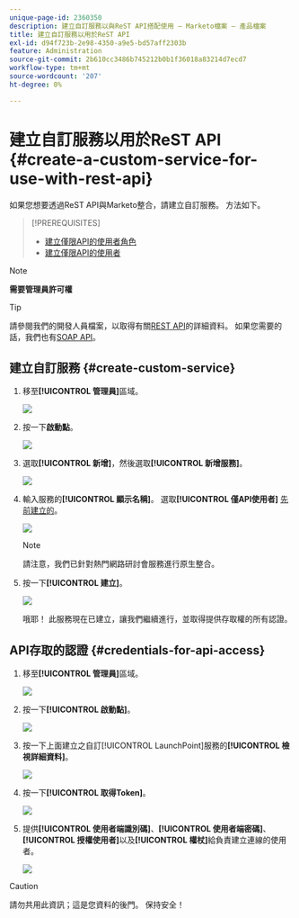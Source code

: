 ```yaml
---
unique-page-id: 2360350
description: 建立自訂服務以與ReST API搭配使用 — Marketo檔案 — 產品檔案
title: 建立自訂服務以用於ReST API
exl-id: d94f723b-2e98-4350-a9e5-bd57aff2303b
feature: Administration
source-git-commit: 2b610cc3486b745212b0b1f36018a83214d7ecd7
workflow-type: tm+mt
source-wordcount: '207'
ht-degree: 0%

---
```


# 建立自訂服務以用於ReST API {#create-a-custom-service-for-use-with-rest-api}

如果您想要透過ReST API與Marketo整合，請建立自訂服務。 方法如下。

>[!PREREQUISITES]
>
>* [建立僅限API的使用者角色](/help/marketo/product-docs/administration/users-and-roles/create-an-api-only-user-role.md)
>* [建立僅限API的使用者](/help/marketo/product-docs/administration/users-and-roles/create-an-api-only-user.md)
>

>[!NOTE]
>
>**需要管理員許可權**

>[!TIP]
>
>請參閱我們的開發人員檔案，以取得有關[REST API](https://developer.adobe.com/marketo-apis/)的詳細資料。 如果您需要的話，我們也有[SOAP API](https://experienceleague.adobe.com/en/docs/marketo-developer/marketo/soap/soap-api)。

## 建立自訂服務 {#create-custom-service}

1. 移至&#x200B;**[!UICONTROL 管理員]**&#x200B;區域。

   ![](assets/create-a-custom-service-for-use-with-rest-api-1.png)

1. 按一下&#x200B;**啟動點**。

   ![](assets/create-a-custom-service-for-use-with-rest-api-2.png)

1. 選取&#x200B;**[!UICONTROL 新增]**，然後選取&#x200B;**[!UICONTROL 新增服務]**。

   ![](assets/create-a-custom-service-for-use-with-rest-api-3.png)

1. 輸入服務的&#x200B;**[!UICONTROL 顯示名稱]**。 選取&#x200B;**[!UICONTROL 僅API使用者]** [先前建立的](/help/marketo/product-docs/administration/users-and-roles/create-an-api-only-user.md)。

   ![](assets/create-a-custom-service-for-use-with-rest-api-4.png)

   >[!NOTE]
   >
   >請注意，我們已針對熱門網路研討會服務進行原生整合。

1. 按一下&#x200B;**[!UICONTROL 建立]**。

   ![](assets/create-a-custom-service-for-use-with-rest-api-5.png)

   哦耶！ 此服務現在已建立，讓我們繼續進行，並取得提供存取權的所有認證。

## API存取的認證 {#credentials-for-api-access}

1. 移至&#x200B;**[!UICONTROL 管理員]**&#x200B;區域。

   ![](assets/create-a-custom-service-for-use-with-rest-api-6.png)

1. 按一下&#x200B;**[!UICONTROL 啟動點]**。

   ![](assets/create-a-custom-service-for-use-with-rest-api-7.png)

1. 按一下上面建立之自訂[!UICONTROL LaunchPoint]服務的&#x200B;**[!UICONTROL 檢視詳細資料]**。

   ![](assets/create-a-custom-service-for-use-with-rest-api-8.png)

1. 按一下&#x200B;**[!UICONTROL 取得Token]**。

   ![](assets/create-a-custom-service-for-use-with-rest-api-9.png)

1. 提供&#x200B;**[!UICONTROL 使用者端識別碼]**、**[!UICONTROL 使用者端密碼]**、**[!UICONTROL 授權使用者]**&#x200B;以及&#x200B;**[!UICONTROL 權杖]**&#x200B;給負責建立連線的使用者。

   ![](assets/create-a-custom-service-for-use-with-rest-api-10.png)

>[!CAUTION]
>
>請勿共用此資訊；這是您資料的後門。 保持安全！
